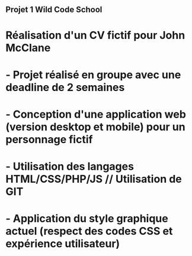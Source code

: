 ## Projet 1 Wild Code School

# Réalisation d'un CV fictif pour John McClane

# - Projet réalisé en groupe avec une deadline de 2 semaines
# - Conception d'une application web (version desktop et mobile) pour un personnage fictif
# - Utilisation des langages HTML/CSS/PHP/JS // Utilisation de GIT
# - Application du style graphique actuel (respect des codes CSS et expérience utilisateur)
